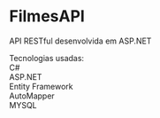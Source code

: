 # FilmesAPI

API RESTful desenvolvida em ASP.NET

Tecnologias usadas: \
C# \
ASP.NET \
Entity Framework \
AutoMapper \
MYSQL 
